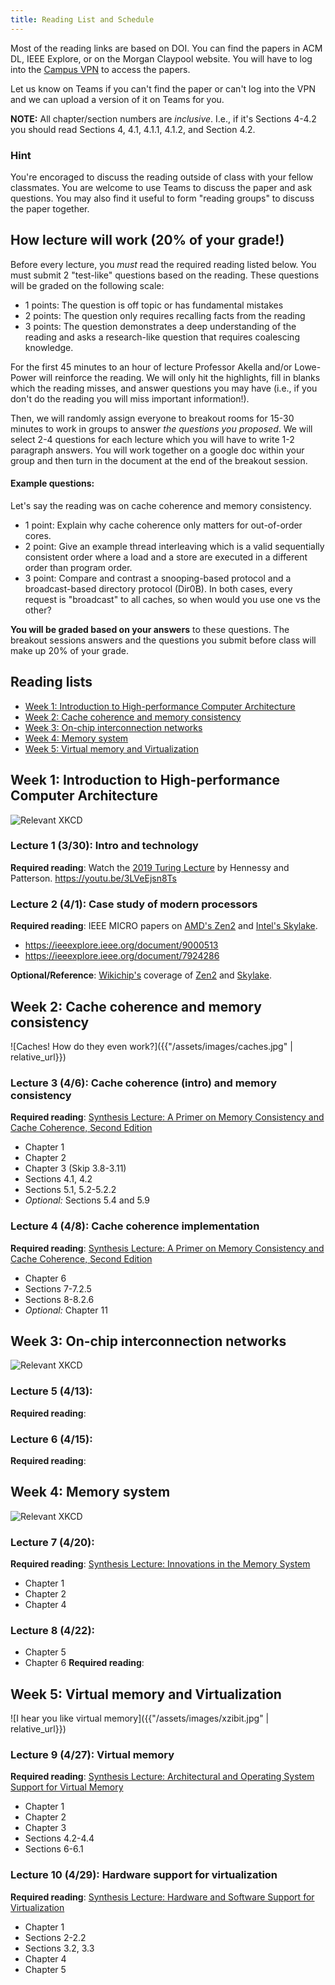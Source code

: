 ```yaml
---
title: Reading List and Schedule
---
```


Most of the reading links are based on DOI.
You can find the papers in ACM DL, IEEE Explore, or on the Morgan Claypool website.
You will have to log into the [Campus VPN](https://www.library.ucdavis.edu/service/connect-from-off-campus/https://www.library.ucdavis.edu/service/connect-from-off-campus/) to access the papers.

Let us know on Teams if you can't find the paper or can't log into the VPN and we can upload a version of it on Teams for you.

**NOTE:** All chapter/section numbers are *inclusive*.
I.e., if it's Sections 4-4.2 you should read Sections 4, 4.1, 4.1.1, 4.1.2, and Section 4.2.

### Hint

You're encoraged to discuss the reading outside of class with your fellow classmates.
You are welcome to use Teams to discuss the paper and ask questions.
You may also find it useful to form "reading groups" to discuss the paper together.

## How lecture will work (20% of your grade!)

Before every lecture, you *must* read the required reading listed below.
You must submit 2 "test-like" questions based on the reading.
These questions will be graded on the following scale:

* 1 points: The question is off topic or has fundamental mistakes
* 2 points: The question only requires recalling facts from the reading
* 3 points: The question demonstrates a deep understanding of the reading and asks a research-like question that requires coalescing knowledge.

For the first 45 minutes to an hour of lecture Professor Akella and/or Lowe-Power will reinforce the reading.
We will only hit the highlights, fill in blanks which the reading misses, and answer questions you may have (i.e., if you don't do the reading you will miss important information!).

Then, we will randomly assign everyone to breakout rooms for 15-30 minutes to work in groups to answer *the questions you proposed*.
We will select 2-4 questions for each lecture which you will have to write 1-2 paragraph answers.
You will work together on a google doc within your group and then turn in the document at the end of the breakout session.

#### Example questions:

Let's say the reading was on cache coherence and memory consistency.

* 1 point: Explain why cache coherence only matters for out-of-order cores.
* 2 point: Give an example thread interleaving which is a valid sequentially consistent order where a load and a store are executed in a different order than program order.
* 3 point: Compare and contrast a snooping-based protocol and a broadcast-based directory protocol (Dir0B). In both cases, every request is "broadcast" to all caches, so when would you use one vs the other?

**You will be graded based on your answers** to these questions.
The breakout sessions answers and the questions you submit before class will make up 20% of your grade.

## Reading lists

* [Week 1: Introduction to High-performance Computer Architecture](#week-1-introduction-to-high-performance-computer-architecture)
* [Week 2: Cache coherence and memory consistency](#week-2-cache-coherence-and-memory-consistency)
* [Week 3: On-chip interconnection networks](#week-3-on-chip-interconnection-networks)
* [Week 4: Memory system](#week-4-memory-system)
* [Week 5: Virtual memory and Virtualization](#week-5-virtual-memory-and-virtualization)

## Week 1: Introduction to High-performance Computer Architecture

![Relevant XKCD](https://imgs.xkcd.com/comics/efficiency.png)

### Lecture 1 (3/30): Intro and technology

**Required reading**: Watch the [2019 Turing Lecture](https://youtu.be/3LVeEjsn8Ts) by Hennessy and Patterson. <https://youtu.be/3LVeEjsn8Ts>

### Lecture 2 (4/1): Case study of modern processors

**Required reading**: IEEE MICRO papers on [AMD's Zen2](https://ieeexplore.ieee.org/document/9000513) and [Intel's Skylake](https://ieeexplore.ieee.org/document/7924286).

* <https://ieeexplore.ieee.org/document/9000513>
* <https://ieeexplore.ieee.org/document/7924286>

**Optional/Reference**: [Wikichip's](https://en.wikichip.org/wiki/WikiChip) coverage of [Zen2](https://en.wikichip.org/wiki/amd/microarchitectures/zen_2) and [Skylake](https://en.wikichip.org/wiki/intel/microarchitectures/skylake_(client)).

## Week 2: Cache coherence and memory consistency

![Caches! How do they even work?]({{"/assets/images/caches.jpg" | relative_url}})

### Lecture 3 (4/6): Cache coherence (intro) and memory consistency

**Required reading**: [Synthesis Lecture: A Primer on Memory Consistency and Cache Coherence, Second Edition](https://www.morganclaypool.com/doi/abs/10.2200/S00962ED2V01Y201910CAC049)

* Chapter 1
* Chapter 2
* Chapter 3 (Skip 3.8-3.11)
* Sections 4.1, 4.2
* Sections 5.1, 5.2-5.2.2
* *Optional:* Sections 5.4 and 5.9

### Lecture 4 (4/8): Cache coherence implementation

**Required reading**: [Synthesis Lecture: A Primer on Memory Consistency and Cache Coherence, Second Edition](https://www.morganclaypool.com/doi/abs/10.2200/S00962ED2V01Y201910CAC049)

* Chapter 6
* Sections 7-7.2.5
* Sections 8-8.2.6
* *Optional:* Chapter 11

## Week 3: On-chip interconnection networks

![Relevant XKCD](https://imgs.xkcd.com/comics/networking_problems.png)

### Lecture 5 (4/13):

**Required reading**: 

### Lecture 6 (4/15):

**Required reading**:

## Week 4: Memory system

![Relevant XKCD](https://imgs.xkcd.com/comics/kilobyte.png)

### Lecture 7 (4/20):

**Required reading**: [Synthesis Lecture: Innovations in the Memory System](https://www.morganclaypool.com/doi/abs/10.2200/S00933ED1V01Y201906CAC048)
* Chapter 1
* Chapter 2
* Chapter 4

### Lecture 8 (4/22):
* Chapter 5
* Chapter 6
**Required reading**:

## Week 5: Virtual memory and Virtualization

![I hear you like virtual memory]({{"/assets/images/xzibit.jpg" | relative_url}})

### Lecture 9 (4/27): Virtual memory

**Required reading**: [Synthesis Lecture: Architectural and Operating System Support for Virtual Memory](https://www.morganclaypool.com/doi/abs/10.2200/S00795ED1V01Y201708CAC042)

* Chapter 1
* Chapter 2
* Chapter 3
* Sections 4.2-4.4
* Sections 6-6.1

### Lecture 10 (4/29): Hardware support for virtualization

**Required reading**: [Synthesis Lecture: Hardware and Software Support for Virtualization](https://www.morganclaypool.com/doi/abs/10.2200/S00754ED1V01Y201701CAC038)

* Chapter 1
* Sections 2-2.2
* Sections 3.2, 3.3
* Chapter 4
* Chapter 5
